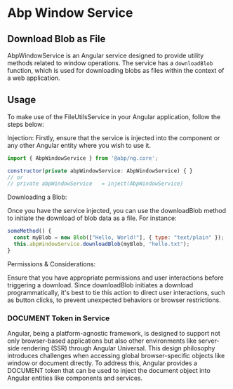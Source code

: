 # Abp Window Service


## Download Blob as File 
AbpWindowService is an Angular service designed to provide utility methods related to window operations. The service has a `downloadBlob` function, which is used for downloading blobs as files within the context of a web application.

## Usage

To make use of the FileUtilsService in your Angular application, follow the steps below:

Injection:
Firstly, ensure that the service is injected into the component or any other Angular entity where you wish to use it.

```js
import { AbpWindowService } from '@abp/ng.core';

constructor(private abpWindowService: AbpWindowService) { }
// or
// private abpWindowService   = inject(AbpWindowService)
```

Downloading a Blob:

Once you have the service injected, you can use the downloadBlob method to initiate the download of blob data as a file. For instance:

```js
someMethod() {
  const myBlob = new Blob(["Hello, World!"], { type: "text/plain" });
  this.abpWindowService.downloadBlob(myBlob, "hello.txt");
}
```

Permissions & Considerations:

Ensure that you have appropriate permissions and user interactions before triggering a download. Since downloadBlob initiates a download programmatically, it's best to tie this action to direct user interactions, such as button clicks, to prevent unexpected behaviors or browser restrictions.


### DOCUMENT Token in Service

Angular, being a platform-agnostic framework, is designed to support not only browser-based applications but also other environments like server-side rendering (SSR) through Angular Universal. This design philosophy introduces challenges when accessing global browser-specific objects like window or document directly. To address this, Angular provides a DOCUMENT token that can be used to inject the document object into Angular entities like components and services.